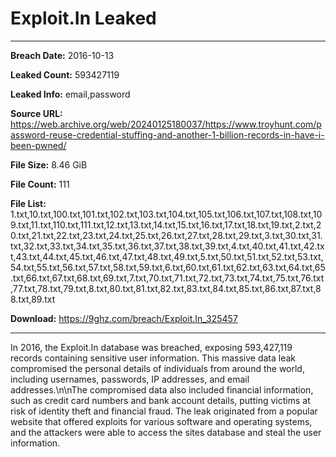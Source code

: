 # Exploit.In Leaked

------------
**Breach Date:** 2016-10-13

**Leaked Count:** 593427119

**Leaked Info:** email,password

**Source URL:** https://web.archive.org/web/20240125180037/https://www.troyhunt.com/password-reuse-credential-stuffing-and-another-1-billion-records-in-have-i-been-pwned/

**File Size:** 8.46 GiB

**File Count:** 111

**File List:** 1.txt,10.txt,100.txt,101.txt,102.txt,103.txt,104.txt,105.txt,106.txt,107.txt,108.txt,109.txt,11.txt,110.txt,111.txt,12.txt,13.txt,14.txt,15.txt,16.txt,17.txt,18.txt,19.txt,2.txt,20.txt,21.txt,22.txt,23.txt,24.txt,25.txt,26.txt,27.txt,28.txt,29.txt,3.txt,30.txt,31.txt,32.txt,33.txt,34.txt,35.txt,36.txt,37.txt,38.txt,39.txt,4.txt,40.txt,41.txt,42.txt,43.txt,44.txt,45.txt,46.txt,47.txt,48.txt,49.txt,5.txt,50.txt,51.txt,52.txt,53.txt,54.txt,55.txt,56.txt,57.txt,58.txt,59.txt,6.txt,60.txt,61.txt,62.txt,63.txt,64.txt,65.txt,66.txt,67.txt,68.txt,69.txt,7.txt,70.txt,71.txt,72.txt,73.txt,74.txt,75.txt,76.txt,77.txt,78.txt,79.txt,8.txt,80.txt,81.txt,82.txt,83.txt,84.txt,85.txt,86.txt,87.txt,88.txt,89.txt

**Download:** https://9ghz.com/breach/Exploit.In_325457

------------
In 2016, the Exploit.In database was breached, exposing 593,427,119 records containing sensitive user information. This massive data leak compromised the personal details of individuals from around the world, including usernames, passwords, IP addresses, and email addresses.\n\nThe compromised data also included financial information, such as credit card numbers and bank account details, putting victims at risk of identity theft and financial fraud. The leak originated from a popular website that offered exploits for various software and operating systems, and the attackers were able to access the sites database and steal the user information.
